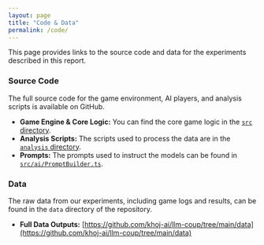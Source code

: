 ```yaml
---
layout: page
title: "Code & Data"
permalink: /code/
---
```


This page provides links to the source code and data for the experiments described in this report.

### Source Code

The full source code for the game environment, AI players, and analysis scripts is available on GitHub.

*   **Game Engine & Core Logic:** You can find the core game logic in the [`src` directory](https://github.com/khoj-ai/llm-coup/tree/main/src).
*   **Analysis Scripts:** The scripts used to process the data are in the [`analysis` directory](https://github.com/khoj-ai/llm-coup/tree/main/analysis).
*   **Prompts:** The prompts used to instruct the models can be found in [`src/ai/PromptBuilder.ts`](https://github.com/khoj-ai/llm-coup/blob/main/src/ai/PromptBuilder.ts).

### Data

The raw data from our experiments, including game logs and results, can be found in the `data` directory of the repository.

*   **Full Data Outputs:** [https://github.com/khoj-ai/llm-coup/tree/main/data](https://github.com/khoj-ai/llm-coup/tree/main/data)
